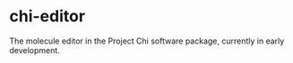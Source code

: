 # chi-editor
The molecule editor in the Project Chi software package, currently in early development.
